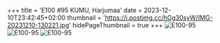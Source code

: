 +++
title = 'E100 #95 KUMU, Harjumaa'
date = 2023-12-10T23:42:45+02:00
thumbnail = 'https://i.postimg.cc/hGg30syW/IMG-20231210-130221.jpg'
hidePageThumbnail = true
+++
![E100-95](https://i.postimg.cc/hGg30syW/IMG-20231210-130221.jpg)
![E100-95](https://i.postimg.cc/hvJCG5jx/IMG-20231210-132650.jpg)
![E100-95](https://i.postimg.cc/7hpKJnGR/IMG-20231210-133634.jpg)